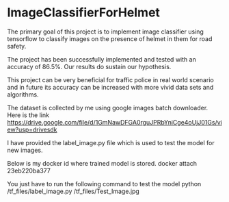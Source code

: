 # ImageClassifierForHelmet
The primary goal of this project is to implement image classifier using tensorflow to classify images on the presence of helmet in them for road safety.

The project has been successfully implemented and tested with an accuracy of 86.5%. Our results do sustain our hypothesis.

This project can be very beneficial for traffic police in real world scenario and in future its accuracy can be increased with more vivid data sets and algorithms.

The dataset is collected by me using google images batch downloader. 
Here is the link https://drive.google.com/file/d/1GmNawDFGA0rguJPRbYniCge4oUjJ01Gs/view?usp=drivesdk

I have provided the label_image.py file which is used to test the model for new images.

Below is my docker id where trained model is stored.
docker attach 23eb220ba377

You just have to run the following command to test the model
python /tf_files/label_image.py /tf_files/Test_Image.jpg
